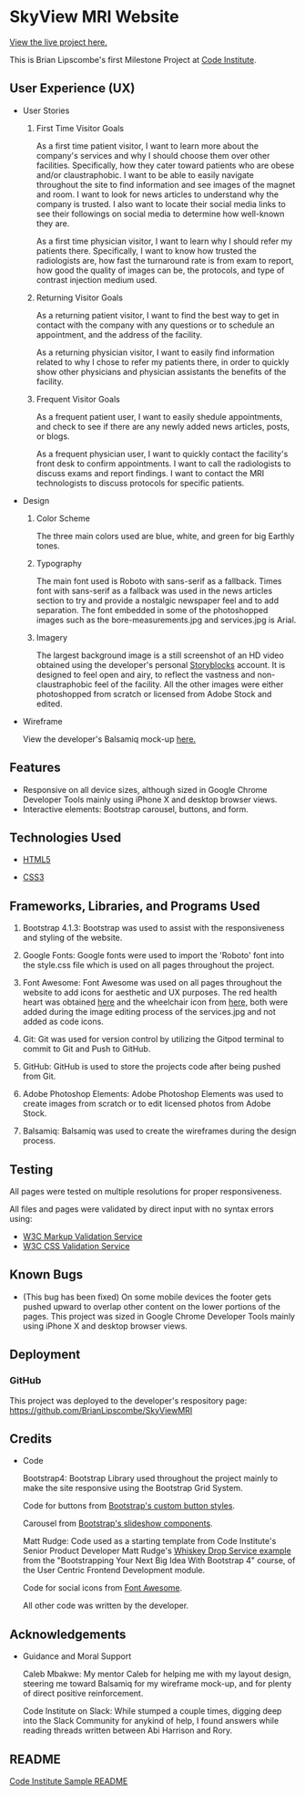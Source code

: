 # SkyView MRI Website

[View the live project here.](https://htmlpreview.github.io/?https://github.com/BrianLipscombe/SkyViewMRI/blob/master/index.html#navbar)

This is Brian Lipscombe's first Milestone Project at [Code Institute](https://codeinstitute.net).

## User Experience (UX)

* User Stories

    1. First Time Visitor Goals

        As a first time patient visitor, I want to learn more about the company's services and why I should choose them over other facilities. Specifically, how they cater toward patients who are obese and/or claustraphobic.
        I want to be able to easily navigate throughout the site to find information and see images of the magnet and room.
        I want to look for news articles to understand why the company is trusted.
        I also want to locate their social media links to see their followings on social media to determine how well-known they are.

        As a first time physician visitor, I want to learn why I should refer my patients there.
    Specifically, I want to know how trusted the radiologists are, how fast the turnaround rate is from exam to report, how good the quality of images can be, the protocols, and type of contrast injection medium used.

    2. Returning Visitor Goals

        As a returning patient visitor, I want to find the best way to get in contact with the company with any questions or to schedule an appointment, and the address of the facility.

        As a returning physician visitor, I want to easily find information related to why I chose to refer my patients there, in order to quickly show other physicians and physician assistants the benefits of the facility. 

    3. Frequent Visitor Goals

        As a frequent patient user, I want to easily shedule appointments, and check to see if there are any newly added news articles, posts, or blogs.

        As a frequent physician user, I want to quickly contact the facility's front desk to confirm appointments.
        I want to call the radiologists to discuss exams and report findings. I want to contact the MRI technologists to discuss protocols for specific patients.

* Design

    1. Color Scheme

        The three main colors used are blue, white, and green for big Earthly tones.

    2. Typography

        The main font used is Roboto with sans-serif as a fallback. Times font with sans-serif as a fallback was used in the news articles section to try and provide a nostalgic newspaper feel and to add separation. The font embedded in some of the photoshopped images such as the bore-measurements.jpg and services.jpg is Arial.

    3. Imagery

        The largest background image is a still screenshot of an HD video obtained using the developer's personal [Storyblocks](https://www.storyblocks.com/?gcn=SBBrand-Search-Brand-US&gclid=CjwKCAiAiML-BRAAEiwAuWVggo-djJQvd1RW96YYoCAr_nMd_41Y84SLAl6aFla-xWfeehrZNmONlxoCioMQAvD_BwE) account. It is designed to feel open and airy, to reflect the vastness and non-claustraphobic feel of the facility.
        All the other images were either photoshopped from scratch or licensed from Adobe Stock and edited.

* Wireframe

    View the developer's Balsamiq mock-up [here.](https://slack-files.com/T0L30B202-F01DR572PA6-885d54115c)

## Features

* Responsive on all device sizes, although sized in Google Chrome Developer Tools mainly using iPhone X and desktop browser views.
* Interactive elements: Bootstrap carousel, buttons, and form.

## Technologies Used

* [HTML5](https://en.wikipedia.org/wiki/HTML5)

* [CSS3](https://en.wikipedia.org/wiki/CSS)

## Frameworks, Libraries, and Programs Used

1. Bootstrap 4.1.3:
Bootstrap was used to assist with the responsiveness and styling of the website.

2. Google Fonts:
Google fonts were used to import the 'Roboto' font into the style.css file which is used on all pages throughout the project.

3. Font Awesome:
Font Awesome was used on all pages throughout the website to add icons for aesthetic and UX purposes. The red health heart was obtained [here](https://www.pngaaa.com/detail/622939) and the wheelchair icon from [here,](https://commons.wikimedia.org/wiki/File:Wheelchair_symbol.svg) both were added during the image editing process of the services.jpg and not added as code icons.

4. Git:
Git was used for version control by utilizing the Gitpod terminal to commit to Git and Push to GitHub.

5. GitHub:
GitHub is used to store the projects code after being pushed from Git.

6. Adobe Photoshop Elements:
Adobe Photoshop Elements was used to create images from scratch or to edit licensed photos from Adobe Stock.

7. Balsamiq:
Balsamiq was used to create the wireframes during the design process.

## Testing

All pages were tested on multiple resolutions for proper responsiveness.

All files and pages were validated by direct input with no syntax errors using:

* [W3C Markup Validation Service](https://validator.w3.org/#validate_by_input)
* [W3C CSS Validation Service](https://jigsaw.w3.org/css-validator/)

## Known Bugs

* (This bug has been fixed) On some mobile devices the footer gets pushed upward to overlap other content on the lower portions of the pages. This project was sized in Google Chrome Developer Tools mainly using iPhone X and desktop browser views.

## Deployment

### GitHub

This project was deployed to the developer's respository page:
https://github.com/BrianLipscombe/SkyViewMRI


## Credits

* Code

    Bootstrap4: Bootstrap Library used throughout the project mainly to make the site responsive using the Bootstrap Grid System.

    Code for buttons from [Bootstrap's custom button styles](https://getbootstrap.com/docs/5.0/components/buttons/).

    Carousel from [Bootstrap's slideshow components](https://getbootstrap.com/docs/5.0/components/carousel/).

    Matt Rudge: Code used as a starting template from Code Institute's Senior Product Developer Matt Rudge's [Whiskey Drop Service example](https://github.com/Code-Institute-Solutions/BootstrappingYourNextBigIdea-BS4/tree/master/04-BeyondBootstrap/03-cleaning_up_our_content) from the "Bootstrapping Your Next Big Idea With Bootstrap 4" course, of the User Centric Frontend Development module.  

    Code for social icons from [Font Awesome](https://fontawesome.com/).

    All other code was written by the developer.

## Acknowledgements

* Guidance and Moral Support

    Caleb Mbakwe: My mentor Caleb for helping me with my layout design, steering me toward Balsamiq for my wireframe mock-up, and for plenty of direct positive reinforcement.

    Code Institute on Slack: While stumped a couple times, digging deep into the Slack Community for anykind of help, I found answers while reading threads written between Abi Harrison and Rory.  

## README

[Code Institute Sample README](https://github.com/Code-Institute-Solutions/SampleREADME)